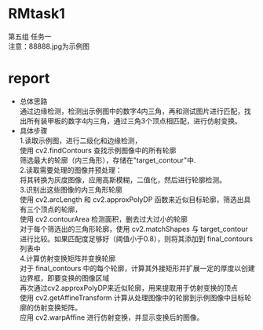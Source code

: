 # RMtask1
第五组 任务一  
注意：88888.jpg为示例图
# report
- 总体思路  
通过边缘检测，检测出示例图中的数字4内三角，再和测试图片进行匹配，找出所有装甲板的数字4内三角，通过三角3个顶点相匹配，进行仿射变换。
- 具体步骤  
1.读取示例图，进行二级化和边缘检测，  
  使用 cv2.findContours 查找示例图像中的所有轮廓   
  筛选最大的轮廓（内三角形），存储在"target_contour"中.   
2.读取需要处理的图像并预处理：  
  将其转换为灰度图像，应用高斯模糊，二值化，然后进行轮廓检测。   
3.识别出这些图像的内三角形轮廓    
  使用 cv2.arcLength 和 cv2.approxPolyDP 函数来近似目标轮廓，筛选出具有三个顶点的轮廓，    
  使用 cv2.contourArea 检测面积，删去过大过小的轮廓    
  对于每个筛选出的三角形轮廓，使用 cv2.matchShapes 与 target_contour 进行比较。如果匹配度足够好（阈值小于0.8），则将其添加到 final_contours 列表中   
4.计算仿射变换矩阵并变换轮廓   
  对于 final_contours 中的每个轮廓，计算其外接矩形并扩展一定的厚度以创建边界框，即要变换的图像区域   
  再次通过cv2.approxPolyDP来近似轮廓，用来提取用于仿射变换的顶点   
  使用 cv2.getAffineTransform 计算从处理图像中的轮廓到示例图像中目标轮廓的仿射变换矩阵。   
  应用 cv2.warpAffine 进行仿射变换，并显示变换后的图像。   



